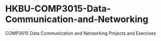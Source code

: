 # HKBU-COMP3015-Data-Communication-and-Networking

COMP3015 Data Communication and Networking Projects and Exercises
